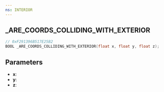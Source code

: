 ```yaml
---
ns: INTERIOR
---
```

## _ARE_COORDS_COLLIDING_WITH_EXTERIOR

```c
// 0xF291396B517E25B2
BOOL _ARE_COORDS_COLLIDING_WITH_EXTERIOR(float x, float y, float z);
```

## Parameters
* **x**:
* **y**:
* **z**:
